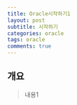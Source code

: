 ```yaml
---
title: Oracle시작하기1
layout: post
subtitle: 시작하기
categories: oracle
tags: oracle
comments: true
---
```


## 개요
> 내용1
